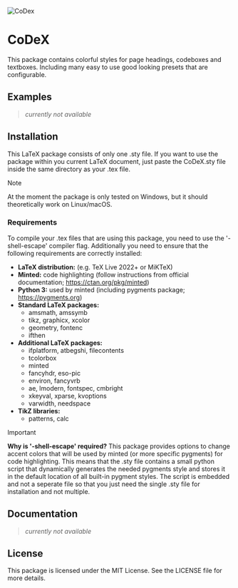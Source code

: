 ![CoDex](https://github.com/user-attachments/assets/71b75052-b5d4-4a20-a532-73e61f08206b)

# CoDeX

This package contains colorful styles for page headings, codeboxes and textboxes. Including many easy to use good looking presets that are configurable.

## Examples

> _currently not available_

## Installation

This LaTeX package consists of only one .sty file. If you want to use the package within you current LaTeX document, just paste the CoDeX.sty file inside the same directory as your .tex file.

> [!NOTE]
> At the moment the package is only tested on Windows, but it should theoretically work on Linux/macOS.

### Requirements

To compile your .tex files that are using this package, you need to use the '-shell-escape' compiler flag. Additionally you need to ensure that the following requirements are correctly installed:

- **LaTeX distribution:** (e.g. TeX Live 2022+ or MiKTeX)
- **Minted:** code highlighting (follow instructions from official documentation; https://ctan.org/pkg/minted)
- **Python 3:** used by minted (including pygments package; https://pygments.org)
- **Standard LaTeX packages:**
  - amsmath, amssymb
  - tikz, graphicx, xcolor
  - geometry, fontenc
  - ifthen
- **Additional LaTeX packages:**
  - ifplatform, atbegshi, filecontents
  - tcolorbox
  - minted
  - fancyhdr, eso-pic
  - environ, fancyvrb
  - ae, lmodern, fontspec, cmbright
  - xkeyval, xparse, kvoptions
  - varwidth, needspace
- **TikZ libraries:**
  - patterns, calc
> [!IMPORTANT]  
> **Why is '-shell-escape' required?**
> This package provides options to change accent colors that will be used by minted (or more specific pygments) for code highlighting. This means that the .sty file contains a small python script that dynamically generates the needed pygments style and stores it in the default location of all built-in pygment styles. The script is embedded and not a seperate file so that you just need the single .sty file for installation and not multiple.

## Documentation

> _currently not available_

## License

This package is licensed under the MIT License. See the LICENSE file for more details.
